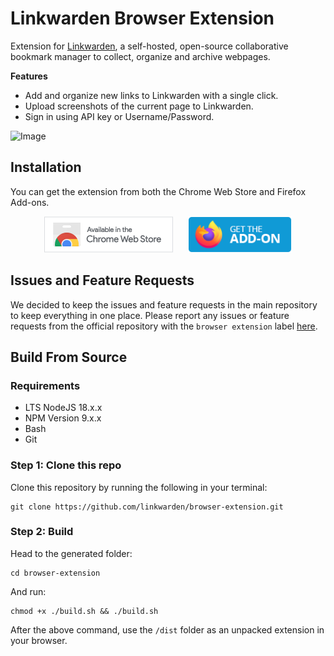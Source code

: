 # Linkwarden Browser Extension

Extension for [Linkwarden](https://github.com/linkwarden/linkwarden), a self-hosted, open-source collaborative bookmark
manager to
collect, organize and archive webpages.

**Features**

- Add and organize new links to Linkwarden with a single click.
- Upload screenshots of the current page to Linkwarden.
- Sign in using API key or Username/Password.

![Image](/assets/linkwarden-extension.png)

## Installation

You can get the extension from both the Chrome Web Store and Firefox Add-ons.

<p align="center">
  <a href="https://chrome.google.com/webstore/detail/linkwarden/pnidmkljnhbjfffciajlcpeldoljnidn"><img src="/assets/chrome.png" alt="Chrome Web Store" style="height: 58px; margin-right: 20px;"></a>
  <a href="https://addons.mozilla.org/en-US/firefox/addon/linkwarden"><img src="/assets/firefox.png" alt="Firefox Add-ons" style="height: 58px;"></a>
</p>

## Issues and Feature Requests

We decided to keep the issues and feature requests in the main repository to keep everything in one place. Please report any issues or feature requests from the official repository with the `browser extension` label [here](https://github.com/linkwarden/linkwarden).

## Build From Source

### Requirements

- LTS NodeJS 18.x.x
- NPM Version 9.x.x
- Bash
- Git

### Step 1: Clone this repo

Clone this repository by running the following in your terminal:

```
git clone https://github.com/linkwarden/browser-extension.git
```

### Step 2: Build

Head to the generated folder:

```
cd browser-extension
```

And run:

```
chmod +x ./build.sh && ./build.sh
```

After the above command, use the `/dist` folder as an unpacked extension in your browser.
